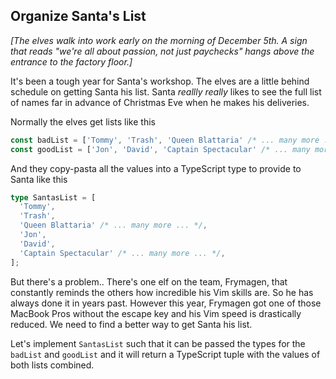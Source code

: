 ## Organize Santa's List

_\[The elves walk into work early on the morning of December 5th. A sign that reads "we're all about passion, not just paychecks" hangs above the entrance to the factory floor.\]_

It's been a tough year for Santa's workshop. The elves are a little behind schedule on getting Santa his list. Santa _reallly really_ likes to see the full list of names far in advance of Christmas Eve when he makes his deliveries.

Normally the elves get lists like this

```ts
const badList = ['Tommy', 'Trash', 'Queen Blattaria' /* ... many more ... */];
const goodList = ['Jon', 'David', 'Captain Spectacular' /* ... many more ... */];
```

And they copy-pasta all the values into a TypeScript type to provide to Santa like this

```ts
type SantasList = [
  'Tommy',
  'Trash',
  'Queen Blattaria' /* ... many more ... */,
  'Jon',
  'David',
  'Captain Spectacular' /* ... many more ... */,
];
```

But there's a problem.. There's one elf on the team, Frymagen, that constantly reminds the others how incredible his Vim skills are. So he has always done it in years past. However this year, Frymagen got one of those MacBook Pros without the escape key and his Vim speed is drastically reduced. We need to find a better way to get Santa his list.

Let's implement `SantasList` such that it can be passed the types for the `badList` and `goodList` and it will return a TypeScript tuple with the values of both lists combined.
